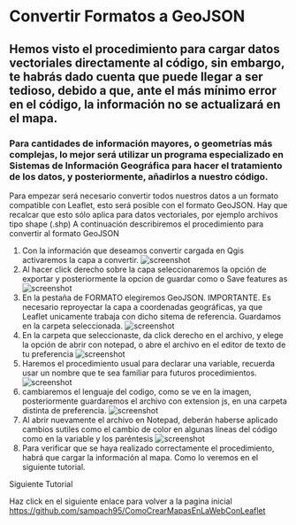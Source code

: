 # Convertir Formatos a GeoJSON
## Hemos visto el procedimiento para cargar datos vectoriales directamente al código, sin embargo, te habrás dado cuenta que puede llegar a ser tedioso, debido a que, ante el más mínimo error en el código, la información no se actualizará en el mapa. 

### Para cantidades de información mayores, o geometrías más complejas, lo mejor será utilizar un programa especializado en Sistemas de Información Geográfica para hacer el tratamiento de los datos, y posteriormente, añadirlos a nuestro código. 

Para empezar será necesario convertir todos nuestros datos a un formato compatible con Leaflet, esto será posible con el formato GeoJSON. Hay que recalcar que esto sólo aplica para datos vectoriales, por ejemplo archivos tipo shape (.shp)
A continuación describiremos el procedimiento para convertir al formato GeoJSON

1. Con la información que deseamos convertir cargada en Qgis activaremos la capa a convertir.
![screenshot](https://raw.githubusercontent.com/sampach95/ConvertirFormatosAGeoJSON/master/img/imagen1.png )
2. Al hacer click derecho sobre la capa seleccionaremos la opción de exportar y posteriormente la opcion de guardar como o Save features as
![screenshot](https://raw.githubusercontent.com/sampach95/Lineas/master/img/lineas2.png )
3. En la pestaña de FORMATO elegiremos GeoJSON. IMPORTANTE. Es necesario reproyectar la capa a coordenadas geográficas, ya que Leaflet unicamente trabaja con dicho sitema de referencia. Guardamos en la carpeta seleccionada.
![screenshot](https://raw.githubusercontent.com/sampach95/ConvertirFormatosAGeoJSON/master/img/imagen3.png )
4. En la carpeta que seleccionaste, da click derecho en el archivo, y elege la opción de abrir con notepad, o abre el archivo en el editor de texto de tu preferencia
![screenshot](https://raw.githubusercontent.com/sampach95/ConvertirFormatosAGeoJSON/master/img/imagen4.png )
5. Haremos el procedimiento usual para declarar una variable, recuerda usar un nombre que te sea familiar para futuros procedimientos.
![screenshot](https://raw.githubusercontent.com/sampach95/ConvertirFormatosAGeoJSON/master/img/imagen5.png )
6. cambiaremos el lenguaje del codigo, como se ve en la imagen, posteriormente guardaremos el archivo con extension js, en una carpeta distinta de preferencia.
![screenshot](https://raw.githubusercontent.com/sampach95/ConvertirFormatosAGeoJSON/master/img/imagen6.png )
7. Al abrir nuevamente el archivo en Notepad, deberán haberse aplicado cambios sutiles como el cambio de color en algunas líneas del código como en la variable y los paréntesis
![screenshot](https://raw.githubusercontent.com/sampach95/ConvertirFormatosAGeoJSON/master/img/imagen7.png )
8. Para verificar que se haya realizado correctamente el procedimiento, habrá que cargar la información al mapa. Como lo veremos en el siguiente tutorial.

Siguiente Tutorial

Haz click en el siguiente enlace para volver a la pagina inicial
https://github.com/sampach95/ComoCrearMapasEnLaWebConLeaflet



